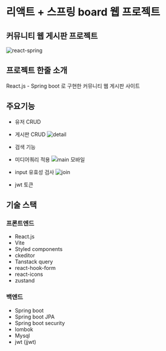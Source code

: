 # 리액트 + 스프링 board 웹 프로젝트

## 커뮤니티 웹 게시판 프로젝트
![react-spring](https://github.com/user-attachments/assets/4cc536c0-c0a6-44ba-92fd-31e877eaca8a)


## 프로젝트 한줄 소개
React.js - Spring boot 로 구현한 커뮤니티 웹 게시판 사이트

## 주요기능

- 유저 CRUD
  
- 게시판 CRUD
  ![detail](https://github.com/user-attachments/assets/6c0f62ab-6149-43e3-8cb9-aa443522a8fc)

- 검색 기능
- 미디어쿼리 적용
  ![main 모바일](https://github.com/user-attachments/assets/5670760c-6865-462d-835a-4ea0c748513e)

- input 유효성 검사
  ![join](https://github.com/user-attachments/assets/c256a885-573c-4c1f-8942-dd1aa8fbf084)

- jwt 토큰

## 기술 스택

### 프론트엔드
- React.js
- Vite
- Styled components
- ckeditor
- Tanstack query
- react-hook-form
- react-icons
- zustand

### 백엔드
- Spring boot
- Spring boot JPA
- Spring boot security
- lombok
- Mysql
- jwt (jjwt)

